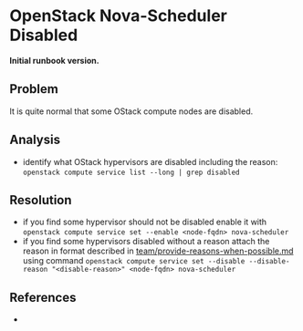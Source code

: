# OpenStack Nova-Scheduler Disabled

**Initial runbook version.**

## Problem

It is quite normal that some OStack compute nodes are disabled.

## Analysis
 * identify what OStack hypervisors are disabled including the reason: `openstack compute service list --long | grep disabled`

## Resolution
 * if you find some hypervisor should not be disabled enable it with `openstack compute service set --enable <node-fqdn> nova-scheduler`
 * if you find some hypervisors disabled without a reason attach the reason in format described in [team/provide-reasons-when-possible.md](/team/provide-reasons-when-possible.md) using command `openstack compute service set --disable --disable-reason "<disable-reason>" <node-fqdn> nova-scheduler`

## References
 * 
